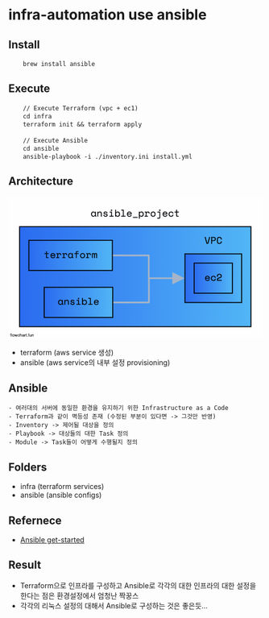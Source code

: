 # infra-automation use ansible

## Install

```
    brew install ansible
```

## Execute

```
    // Execute Terraform (vpc + ec1)
    cd infra
    terraform init && terraform apply

    // Execute Ansible
    cd ansible
    ansible-playbook -i ./inventory.ini install.yml

```

## Architecture

![ansible](./public/infra.png)

- terraform (aws service 생성)
- ansible (aws service의 내부 설정 provisioning)

## Ansible

    - 여러대의 서버에 동일한 환경을 유지하기 위한 Infrastructure as a Code
    - Terraform과 같이 멱등성 존재 (수정된 부분이 있다면 -> 그것만 반영)
    - Inventory -> 제어될 대상을 정의
    - Playbook -> 대상들의 대한 Task 정의
    - Module -> Task들이 어떻게 수행될지 정의

## Folders

- infra (terraform services)
- ansible (ansible configs)

## Refernece

- <a href="https://docs.ansible.com/ansible/latest/getting_started/index.html">Ansible get-started</a>

## Result

- Terraform으로 인프라를 구성하고 Ansible로 각각의 대한 인프라의 대한 설정을 한다는 점은 환경설정에서 엄청난 짝꿍스
- 각각의 리눅스 설정의 대해서 Ansible로 구성하는 것은 좋은듯...
